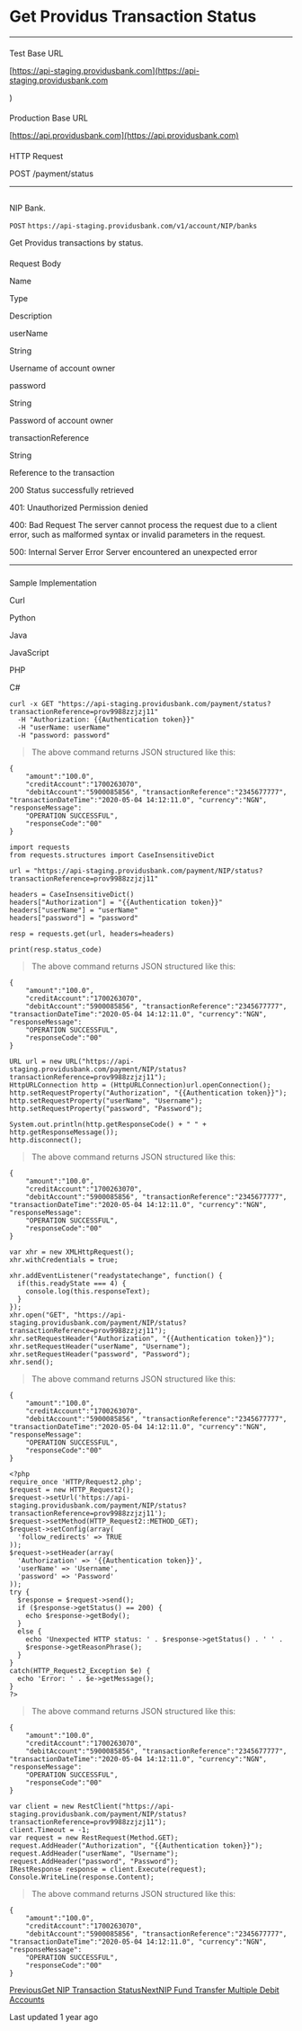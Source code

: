 # Get Providus Transaction Status

* * *

#### 

[](#test-base-url)

Test Base URL

[https://api-staging.providusbank.com](https://api-staging.providusbank.com

)

#### 

[](#production-base-url)

Production Base URL

[https://api.providusbank.com](https://api.providusbank.com)

#### 

[](#http-request)

HTTP Request

POST /payment/status

* * *

## 

[](#nip-bank)

NIP Bank.

`POST` `https://api-staging.providusbank.com/v1/account/NIP/banks`

Get Providus transactions by status.

#### 

[](#request-body)

Request Body

Name

Type

Description

userName

String

Username of account owner

password

String

Password of account owner

transactionReference

String

Reference to the transaction

200 Status successfully retrieved

[](#tab-id-200-status-successfully-retrieved)

401: Unauthorized Permission denied

[](#tab-id-401-unauthorized-permission-denied)

400: Bad Request The server cannot process the request due to a client error, such as malformed syntax or invalid parameters in the request.

[](#tab-id-400-bad-request-the-server-cannot-process-the-request-due-to-a-client-error-such-as-malformed-syntax)

500: Internal Server Error Server encountered an unexpected error

[](#tab-id-500-internal-server-error-server-encountered-an-unexpected-error)

* * *

### 

[](#sample-implementation)

Sample Implementation

Curl

[](#tab-curl)

Python

[](#tab-python)

Java

[](#tab-java)

JavaScript

[](#tab-javascript)

PHP

[](#tab-php)

C#

[](#tab-c)

```
curl -x GET "https://api-staging.providusbank.com/payment/status?transactionReference=prov9988zzjzj11"
  -H "Authorization: {{Authentication token}}"
  -H "userName: userName"
  -H "password: password"
```

> The above command returns JSON structured like this:

```
{
    "amount":"100.0",
    "creditAccount":"1700263070",
    "debitAccount":"5900085856", "transactionReference":"2345677777", "transactionDateTime":"2020-05-04 14:12:11.0", "currency":"NGN", "responseMessage":
    "OPERATION SUCCESSFUL",
    "responseCode":"00"
}
```

```
import requests
from requests.structures import CaseInsensitiveDict

url = "https://api-staging.providusbank.com/payment/NIP/status?transactionReference=prov9988zzjzj11"

headers = CaseInsensitiveDict()
headers["Authorization"] = "{{Authentication token}}"
headers["userName"] = "userName"
headers["password"] = "password"

resp = requests.get(url, headers=headers)

print(resp.status_code)
```

> The above command returns JSON structured like this:

```
{
    "amount":"100.0",
    "creditAccount":"1700263070",
    "debitAccount":"5900085856", "transactionReference":"2345677777", "transactionDateTime":"2020-05-04 14:12:11.0", "currency":"NGN", "responseMessage":
    "OPERATION SUCCESSFUL",
    "responseCode":"00"
}
```

```
URL url = new URL("https://api-staging.providusbank.com/payment/NIP/status?transactionReference=prov9988zzjzj11");
HttpURLConnection http = (HttpURLConnection)url.openConnection();
http.setRequestProperty("Authorization", "{{Authentication token}}");
http.setRequestProperty("userName", "Username");
http.setRequestProperty("password", "Password");

System.out.println(http.getResponseCode() + " " + http.getResponseMessage());
http.disconnect();
```

> The above command returns JSON structured like this:

```
{
    "amount":"100.0",
    "creditAccount":"1700263070",
    "debitAccount":"5900085856", "transactionReference":"2345677777", "transactionDateTime":"2020-05-04 14:12:11.0", "currency":"NGN", "responseMessage":
    "OPERATION SUCCESSFUL",
    "responseCode":"00"
}
```

```
var xhr = new XMLHttpRequest();
xhr.withCredentials = true;

xhr.addEventListener("readystatechange", function() {
  if(this.readyState === 4) {
    console.log(this.responseText);
  }
});
xhr.open("GET", "https://api-staging.providusbank.com/payment/NIP/status?transactionReference=prov9988zzjzj11");
xhr.setRequestHeader("Authorization", "{{Authentication token}}");
xhr.setRequestHeader("userName", "Username");
xhr.setRequestHeader("password", "Password");
xhr.send();
```

> The above command returns JSON structured like this:

```
{
    "amount":"100.0",
    "creditAccount":"1700263070",
    "debitAccount":"5900085856", "transactionReference":"2345677777", "transactionDateTime":"2020-05-04 14:12:11.0", "currency":"NGN", "responseMessage":
    "OPERATION SUCCESSFUL",
    "responseCode":"00"
}
```

```
<?php
require_once 'HTTP/Request2.php';
$request = new HTTP_Request2();
$request->setUrl('https://api-staging.providusbank.com/payment/NIP/status?transactionReference=prov9988zzjzj11');
$request->setMethod(HTTP_Request2::METHOD_GET);
$request->setConfig(array(
  'follow_redirects' => TRUE
));
$request->setHeader(array(
  'Authorization' => '{{Authentication token}}',
  'userName' => 'Username',
  'password' => 'Password'
));
try {
  $response = $request->send();
  if ($response->getStatus() == 200) {
    echo $response->getBody();
  }
  else {
    echo 'Unexpected HTTP status: ' . $response->getStatus() . ' ' .
    $response->getReasonPhrase();
  }
}
catch(HTTP_Request2_Exception $e) {
  echo 'Error: ' . $e->getMessage();
}
?>
```

> The above command returns JSON structured like this:

```
{
    "amount":"100.0",
    "creditAccount":"1700263070",
    "debitAccount":"5900085856", "transactionReference":"2345677777", "transactionDateTime":"2020-05-04 14:12:11.0", "currency":"NGN", "responseMessage":
    "OPERATION SUCCESSFUL",
    "responseCode":"00"
}
```

```
var client = new RestClient("https://api-staging.providusbank.com/payment/NIP/status?transactionReference=prov9988zzjzj11");
client.Timeout = -1;
var request = new RestRequest(Method.GET);
request.AddHeader("Authorization", "{{Authentication token}}");
request.AddHeader("userName", "Username");
request.AddHeader("password", "Password");
IRestResponse response = client.Execute(request);
Console.WriteLine(response.Content);
```

> The above command returns JSON structured like this:

```
{
    "amount":"100.0",
    "creditAccount":"1700263070",
    "debitAccount":"5900085856", "transactionReference":"2345677777", "transactionDateTime":"2020-05-04 14:12:11.0", "currency":"NGN", "responseMessage":
    "OPERATION SUCCESSFUL",
    "responseCode":"00"
}
```

[PreviousGet NIP Transaction Status](/payment/get-nip-transaction-status)[NextNIP Fund Transfer Multiple Debit Accounts](/payment/nip-fund-transfer-multiple-debit-accounts)

Last updated 1 year ago